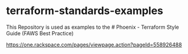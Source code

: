 # terraform-standards-examples

This Repository is used as examples to the # Phoenix - Terraform Style Guide (FAWS Best Practice)

https://one.rackspace.com/pages/viewpage.action?pageId=558926488
